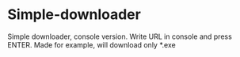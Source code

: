 # Simple-downloader
Simple downloader, console version. Write URL in console and press ENTER.
Made for example, will download only *.exe
